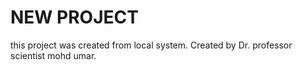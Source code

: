 # NEW PROJECT
 this project was created from local system.
 Created by Dr. professor scientist  mohd umar.
